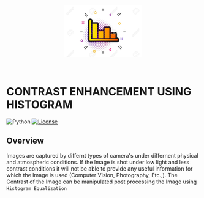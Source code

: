 <p align="center"><img width=40% src="https://github.com/sudujr/Robotics-and-Visual-Navigation/blob/main/Contrast%20Limited%20Adaptive%20Histogram%20Equalization/Media/a9bc9c907620e8a74f6239a33d47bf90.jpg"></p>

&nbsp;&nbsp;&nbsp;&nbsp;&nbsp;&nbsp;&nbsp;&nbsp;&nbsp;&nbsp;&nbsp;&nbsp;&nbsp;
# CONTRAST ENHANCEMENT USING HISTOGRAM 
![Python](https://img.shields.io/badge/python-v3.6+-blue.svg) [![License](https://img.shields.io/badge/license-MIT-blue.svg)](https://opensource.org/licenses/MIT)
## Overview 

Images are captured by differnt types of camera's under differnent physical and atmospheric conditions. If the Image is shot under low light and less contrast conditions it will not be able to provide any useful information for which the Image is used (Computer Vision, Photography, Etc.,). The Contrast of the Image can be manipulated post processing the Image using ```Histogram Equalization```

